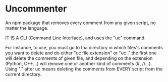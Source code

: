 # Uncommenter
An npm package that removes every comment from any given script, no matter the language.


IT IS A CLI (Command Line Interface), and uses the "uc" command.

For instance, to use, you must go to tha directory in which files's comments you want to delete and do either "uc file.extension" or "uc ." the first one will delete the comments of given file, and depending on the extension (Python, C++...) will remove one or another kind of comments (#, //...). Using "." after uc means deleting the comments from EVERY script from the current directory.
